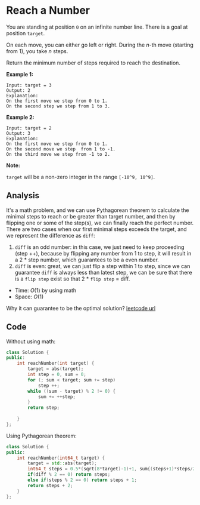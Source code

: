 # Reach a Number

You are standing at position `0` on an infinite number line. There is a goal at position `target`.

On each move, you can either go left or right. During the *n*-th move (starting from 1), you take *n* steps.

Return the minimum number of steps required to reach the destination.

**Example 1:**

```
Input: target = 3
Output: 2
Explanation:
On the first move we step from 0 to 1.
On the second step we step from 1 to 3.
```



**Example 2:**

```
Input: target = 2
Output: 3
Explanation:
On the first move we step from 0 to 1.
On the second move we step  from 1 to -1.
On the third move we step from -1 to 2.
```



**Note:**

`target` will be a non-zero integer in the range `[-10^9, 10^9]`.

## Analysis

It's a math problem, and we can use Pythagorean theorem to calculate the minimal steps to reach or be greater than target number, and then by flipping one or some of the step(s), we can finally reach the perfect number. There are two cases when our first minimal steps exceeds the target, and we represent the difference as `diff`: 

1. `diff` is an odd number: in this case, we just need to keep proceeding (step ++), because by flipping any number from 1 to step, it will result in a 2 * step number, which guarantees to be a even number.
2. `diff` is even: great, we can just flip a step within 1 to step, since we can guarantee `diff` is always less than latest step, we can be sure that there is a `flip step` exist so that 2 * `flip step` = diff.

* Time: $O(1)$ by using math
* Space: $O(1)$

Why it can guarantee to be the optimal solution? [leetcode url](https://leetcode.com/problems/reach-a-number/discuss/991187/C++-O(1)-math-solution-w-proof)

## Code

Without using math:

```c++
class Solution {
public:
    int reachNumber(int target) {
        target = abs(target);
        int step = 0, sum = 0;
        for (; sum < target; sum += step)
            step ++;
        while ((sum - target) % 2 != 0) {
            sum += ++step;
        }
        return step;
       
    }
};
```



Using Pythagorean theorem:

```c++
class Solution {
public:
    int reachNumber(int64_t target) {
        target = std::abs(target);
        int64_t steps = 0.5*(sqrt(8*target)-1)+1, sum{(steps+1)*steps/2}, diff{sum - target};
        if(diff % 2 == 0) return steps;
        else if(steps % 2 == 0) return steps + 1;
        return steps + 2;
    }
};
```




